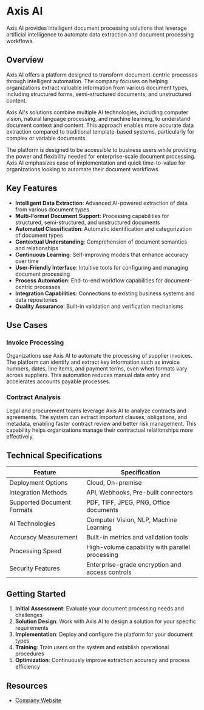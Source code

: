 # Axis AI

Axis AI provides intelligent document processing solutions that leverage artificial intelligence to automate data extraction and document processing workflows.

## Overview

Axis AI offers a platform designed to transform document-centric processes through intelligent automation. The company focuses on helping organizations extract valuable information from various document types, including structured forms, semi-structured documents, and unstructured content.

Axis AI's solutions combine multiple AI technologies, including computer vision, natural language processing, and machine learning, to understand document context and content. This approach enables more accurate data extraction compared to traditional template-based systems, particularly for complex or variable documents.

The platform is designed to be accessible to business users while providing the power and flexibility needed for enterprise-scale document processing. Axis AI emphasizes ease of implementation and quick time-to-value for organizations looking to automate their document workflows.

## Key Features

- **Intelligent Data Extraction**: Advanced AI-powered extraction of data from various document types
- **Multi-Format Document Support**: Processing capabilities for structured, semi-structured, and unstructured documents
- **Automated Classification**: Automatic identification and categorization of document types
- **Contextual Understanding**: Comprehension of document semantics and relationships
- **Continuous Learning**: Self-improving models that enhance accuracy over time
- **User-Friendly Interface**: Intuitive tools for configuring and managing document processing
- **Process Automation**: End-to-end workflow capabilities for document-centric processes
- **Integration Capabilities**: Connections to existing business systems and data repositories
- **Quality Assurance**: Built-in validation and verification mechanisms

## Use Cases

### Invoice Processing

Organizations use Axis AI to automate the processing of supplier invoices. The platform can identify and extract key information such as invoice numbers, dates, line items, and payment terms, even when formats vary across suppliers. This automation reduces manual data entry and accelerates accounts payable processes.

### Contract Analysis

Legal and procurement teams leverage Axis AI to analyze contracts and agreements. The system can extract important clauses, obligations, and metadata, enabling faster contract review and better risk management. This capability helps organizations manage their contractual relationships more effectively.

## Technical Specifications

| Feature | Specification |
|---------|---------------|
| Deployment Options | Cloud, On-premise |
| Integration Methods | API, Webhooks, Pre-built connectors |
| Supported Document Formats | PDF, TIFF, JPEG, PNG, Office documents |
| AI Technologies | Computer Vision, NLP, Machine Learning |
| Accuracy Measurement | Built-in metrics and validation tools |
| Processing Speed | High-volume capability with parallel processing |
| Security Features | Enterprise-grade encryption and access controls |

## Getting Started

1. **Initial Assessment**: Evaluate your document processing needs and challenges
2. **Solution Design**: Work with Axis AI to design a solution for your specific requirements
3. **Implementation**: Deploy and configure the platform for your document types
4. **Training**: Train users on the system and establish operational procedures
5. **Optimization**: Continuously improve extraction accuracy and process efficiency

## Resources

- [Company Website](https://axis-ai.com/)
